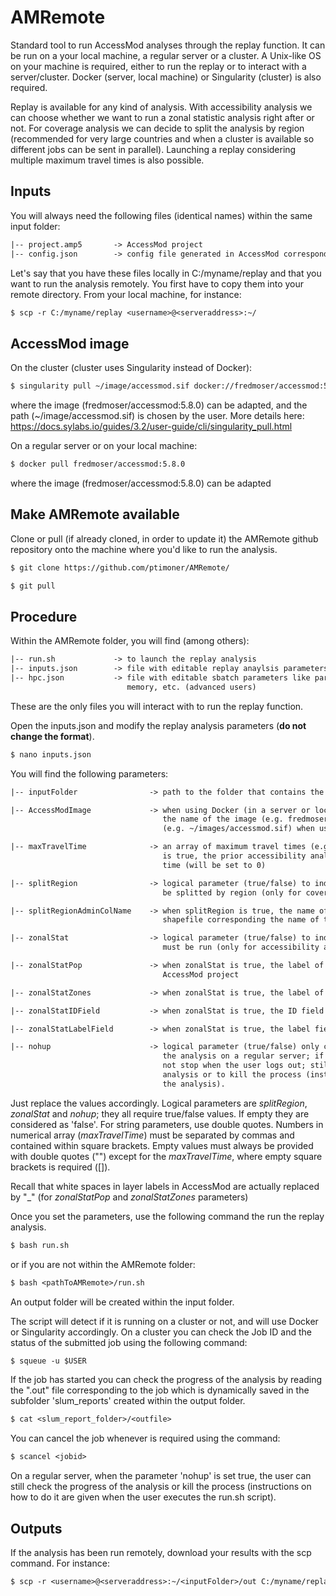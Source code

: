 # AMRemote
Standard tool to run AccessMod analyses through the replay function. It can be run on a your local machine, a regular server or a cluster. A Unix-like OS on your machine is required, either to run the replay or to interact with a server/cluster. Docker (server, local machine) or Singularity (cluster) is also required.

Replay is available for any kind of analysis. With accessibility analysis we can choose whether we want to run a zonal statistic analysis right after or not. For coverage analysis we can decide to split the analysis by region (recommended for very large countries and when a cluster is available so different jobs can be sent in parallel). Launching a replay considering multiple maximum travel times is also possible.

## Inputs

You will always need the following files (identical names) within the same input folder:

```txt 
|-- project.amp5       -> AccessMod project
|-- config.json        -> config file generated in AccessMod corresponding to the desired analysis
```

Let's say that you have these files locally in C:/myname/replay and that you want to run the analysis remotely. You first have to copy them into your remote directory. From your local machine, for instance:

```txt 
$ scp -r C:/myname/replay <username>@<serveraddress>:~/
```

## AccessMod image

On the cluster (cluster uses Singularity instead of Docker):

```txt 
$ singularity pull ~/image/accessmod.sif docker://fredmoser/accessmod:5.8.0
```
where the image (fredmoser/accessmod:5.8.0) can be adapted, and the path (~/image/accessmod.sif) is chosen by the user. 
More details here: https://docs.sylabs.io/guides/3.2/user-guide/cli/singularity_pull.html

On a regular server or on your local machine:

```txt 
$ docker pull fredmoser/accessmod:5.8.0
```
where the image (fredmoser/accessmod:5.8.0) can be adapted

## Make AMRemote available

Clone or pull (if already cloned, in order to update it) the AMRemote github repository onto the machine where you'd like to run the analysis.

```txt 
$ git clone https://github.com/ptimoner/AMRemote/
```

```txt 
$ git pull
```

## Procedure

Within the AMRemote folder, you will find (among others):

```txt 
|-- run.sh             -> to launch the replay analysis
|-- inputs.json        -> file with editable replay anaylsis parameters (all users)
|-- hpc.json           -> file with editable sbatch parameters like partition name, time limit,
                          memory, etc. (advanced users)
```
These are the only files you will interact with to run the replay function.

Open the inputs.json and modify the replay analysis parameters (**do not change the format**).

```txt 
$ nano inputs.json
```
You will find the following parameters:

```txt 
|-- inputFolder                -> path to the folder that contains the project.am5p and config.json files

|-- AccessModImage             -> when using Docker (in a server or locally) 
                                  the name of the image (e.g. fredmoser/accessmod:5.8.0) or the path to the image 
                                  (e.g. ~/images/accessmod.sif) when using Singularity (cluster)

|-- maxTravelTime              -> an array of maximum travel times (e.g. [60,120]); when zonalStat 
                                  is true, the prior accessibility analysis will be run with no maximum travel 
                                  time (will be set to 0)

|-- splitRegion                -> logical parameter (true/false) to indicate if the analysis must 
                                  be splitted by region (only for coverage analysis)

|-- splitRegionAdminColName    -> when splitRegion is true, the name of the column in the facility 
                                  shapefile corresponding the name of the regions

|-- zonalStat                  -> logical parameter (true/false) to indicate if a Zonal Statistics analysis 
                                  must be run (only for accessibility analysis)

|-- zonalStatPop               -> when zonalStat is true, the label of the population layer in the 
                                  AccessMod project

|-- zonalStatZones             -> when zonalStat is true, the label of the zone layer in the AccessMod project

|-- zonalStatIDField           -> when zonalStat is true, the ID field (integer) in the zone layer

|-- zonalStatLabelField        -> when zonalStat is true, the label field in the zone layer

|-- nohup                      -> logical parameter (true/false) only considered when running 
                                  the analysis on a regular server; if true it indicates that the analysis does 
                                  not stop when the user logs out; still possible to check the progress of the 
                                  analysis or to kill the process (instructions on how to do it are given when running 
                                  the analysis).

```
Just replace the values accordingly. Logical parameters are *splitRegion*, *zonalStat* and *nohup*; they all require true/false values. If empty they are considered as 'false'. For string parameters, use double quotes. Numbers in numerical array (*maxTravelTime*) must be separated by commas and contained within square brackets. Empty values must always be provided with double quotes ("") except for the *maxTravelTime*, where empty square brackets is required ([]).

Recall that white spaces in layer labels in AccessMod are actually replaced by "_" (for *zonalStatPop* and *zonalStatZones* parameters)

Once you set the parameters, use the following command the run the replay analysis.

```txt 
$ bash run.sh
```
or if you are not within the AMRemote folder:
 
```txt 
$ bash <pathToAMRemote>/run.sh
```

An output folder will be created within the input folder.

The script will detect if it is running on a cluster or not, and will use Docker or Singularity accordingly. On a cluster you can check the Job ID and the status of the submitted job using the following command:

```txt 
$ squeue -u $USER
```

If the job has started you can check the progress of the analysis by reading the ".out" file corresponding to the job which is dynamically saved in the subfolder 'slum_reports' created within the output folder.

```txt 
$ cat <slum_report_folder>/<outfile>
```

You can cancel the job whenever is required using the command:

```txt 
$ scancel <jobid>
```
On a regular server, when the parameter 'nohup' is set true, the user can still check the progress of the analysis or kill the process (instructions on how to do it are given when the user executes the run.sh script).

## Outputs

If the analysis has been run remotely, download your results with the scp command. For instance:

```txt 
$ scp -r <username>@<serveraddress>:~/<inputFolder>/out C:/myname/replay 
```


